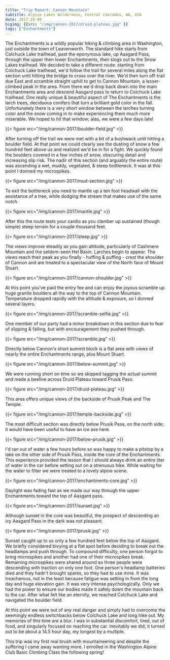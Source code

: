 ```yaml
---
title: "Trip Report: Cannon Mountain"
subtitle: Alpine Lakes Wilderness, Central Cascades, WA, USA
date: 2017-10-08
bigimg: [{src: "/img/cannon-2017/druid-plateau.jpg" }]
tags: ["Enchantments"]
---
```


The Enchantments is a wildly popular hiking & climbing area in Washington, just outside the town of Leavenworth.
The standard hike starts from Colchuck Lake trailhead, past the eponymous lake, up Aasgard Pass, through the upper then lower Enchantments, then slogs out to the Snow Lakes trailhead.
We decided to take a different route: starting from Colchuck Lake trailhead, we'd follow the trail for several miles along the flat section until hitting the bridge to cross over the river.
We'd then turn off-trail due East and scramble straight uphill to get to Cannon Mountain, a lesser-climbed peak in the area.
From there we'd drop back down into the main Enchantments area and descend Aasgard pass to return to Colchuck Lake trailhead.
One really unique & beautiful aspect of The Enchantments is the larch trees, deciduous conifers that turn a brilliant gold color in the fall.
Unfortunately there is a very short window between the larches turning color and the snow coming in to make experiencing them much more miserable.
We hoped to hit that window; alas, we were a few days late!

{{< figure src="/img/cannon-2017/boulder-field.jpg" >}}

After turning off the trail we were met with a bit of a bushwack until hitting a boulder field.
At that point we could clearly see the dusting of snow a few hundred feet above us and realized we'd be in for a fight.
We quickly found the boulders covered in a few inches of snow, obscuring detail and increasing slip risk.
The nadir of this section (and arguably the entire route) was ascending a wet, muddy, vegetated, & steep bottleneck.
It was at this point I donned my microspikes.

{{< figure src="/img/cannon-2017/mud-section.jpg" >}}

To exit the bottleneck you need to mantle up a ten foot headwall with the assistance of a tree, while dodging the stream that makes use of the same notch.

{{< figure src="/img/cannon-2017/mantle.jpg" >}}

After this the route tests your cardio as you clamber up sustained (though simple) steep terrain for a couple thousand feet.

{{< figure src="/img/cannon-2017/steep.jpg" >}}

The views improve steadily as you gain altitude, particularly of Cashmere Mountain and the seldom-seen Hel Basin.
Larches begin to appear.
The views reach their peak as you finally - huffing & puffing - crest the shoulder of Cannon and are treated to a spectacular view of the North face of Mount Stuart.

{{< figure src="/img/cannon-2017/cannon-shoulder.jpg" >}}

At this point you've paid the entry fee and can enjoy the joyous scramble up huge granite boulders all the way to the top of Cannon Mountain.
Temperature dropped rapidly with the altitude & exposure, so I donned several layers.

{{< figure src="/img/cannon-2017/scramble-selfie.jpg" >}}

One member of our party had a minor breakdown in this section due to fear of slipping & falling, but with encouragement they pushed through.

{{< figure src="/img/cannon-2017/scramble.jpg" >}}

Directly below Cannon's short summit block is a flat area with views of nearly the entire Enchantments range, plus Mount Stuart.

{{< figure src="/img/cannon-2017/below-summit.jpg" >}}

We were running short on time so we skipped tagging the actual summit and made a beeline across Druid Plateau toward Prusik Pass.

{{< figure src="/img/cannon-2017/druid-plateau.jpg" >}}

This area offers unique views of the backside of Prusik Peak and The Temple.

{{< figure src="/img/cannon-2017/temple-backside.jpg" >}}

The most difficult section was directly below Prusik Pass, on the north side; it would have been useful to have an ice axe here.

{{< figure src="/img/cannon-2017/below-prusik.jpg" >}}

I'd ran out of water a few hours before so was happy to make a pitstop by a lake on the other side of Prusik Pass, inside the core of the Enchantments.
This experience provided the lesson that I should always drink an entire liter of water in the car before setting out on a strenuous hike.
While waiting for the water to filter we were treated to a lovely alpine scene.

{{< figure src="/img/cannon-2017/enchantments-core.jpg" >}}

Daylight was fading fast as we made our way through the upper Enchantments toward the top of Aasgard pass.

{{< figure src="/img/cannon-2017/sunset.jpg" >}}

Although sunset in the core was beautiful, the prospect of descending an icy Aasgard Pass in the dark was not pleasant.

{{< figure src="/img/cannon-2017/prusik.jpg" >}}

Sunset caught up to us only a few hundred feet below the top of Aasgard.
We briefly considered bivying at a flat spot before deciding to break out the headlamps and push through.
To compound difficulty, one person forgot to bring microspikes and another had one of their microspikes break.
Remaining microspikes were shared around so three people were descending with traction on only one foot.
One person's headlamp batteries died and they hadn't brought spares, so they had to use mine.
It was treacherous, not in the least because fatigue was setting in from the long day and huge elevation gain.
It was very intense psychologically.
Only we had the power to ensure our bodies made it safely down the mountain back to the car.
After what felt like an eternity, we reached Colchuck Lake and navigated the boulder field.

At this point we were out of any real danger and simply had to overcome the seemingly endless switchbacks below Colchuck Lake and long hike out.
My memories of this time are a blur.
I was in substantial discomfort, tired, out of food, and singularly focused on reaching the car.
Inevitably we did; it turned out to be about a 14.5 hour day, my longest by a multiple.

This trip was my first real brush with mountaineering and despite the suffering I came away wanting more.
I enrolled in the Washington Alpine Club Basic Climbing Class the following spring!
